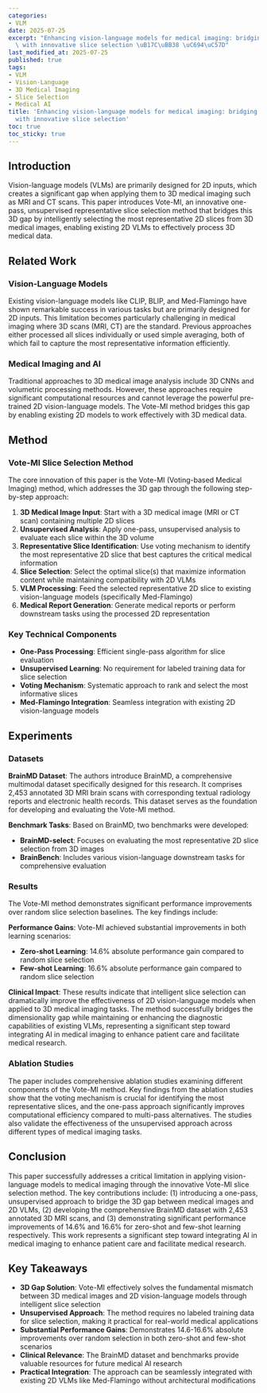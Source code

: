 ```yaml
---
categories:
- VLM
date: 2025-07-25
excerpt: "Enhancing vision-language models for medical imaging: bridging the 3D gap\
  \ with innovative slice selection \uB17C\uBB38 \uC694\uC57D"
last_modified_at: 2025-07-25
published: true
tags:
- VLM
- Vision-Language
- 3D Medical Imaging
- Slice Selection
- Medical AI
title: 'Enhancing vision-language models for medical imaging: bridging the 3D gap
  with innovative slice selection'
toc: true
toc_sticky: true
---
```


## Introduction

Vision-language models (VLMs) are primarily designed for 2D inputs, which creates a significant gap when applying them to 3D medical imaging such as MRI and CT scans. This paper introduces Vote-MI, an innovative one-pass, unsupervised representative slice selection method that bridges this 3D gap by intelligently selecting the most representative 2D slices from 3D medical images, enabling existing 2D VLMs to effectively process 3D medical data.


## Related Work 

### Vision-Language Models

Existing vision-language models like CLIP, BLIP, and Med-Flamingo have shown remarkable success in various tasks but are primarily designed for 2D inputs. This limitation becomes particularly challenging in medical imaging where 3D scans (MRI, CT) are the standard. Previous approaches either processed all slices individually or used simple averaging, both of which fail to capture the most representative information efficiently.

### Medical Imaging and AI

Traditional approaches to 3D medical image analysis include 3D CNNs and volumetric processing methods. However, these approaches require significant computational resources and cannot leverage the powerful pre-trained 2D vision-language models. The Vote-MI method bridges this gap by enabling existing 2D models to work effectively with 3D medical data.

## Method 

### Vote-MI Slice Selection Method

The core innovation of this paper is the Vote-MI (Voting-based Medical Imaging) method, which addresses the 3D gap through the following step-by-step approach:

1. **3D Medical Image Input**: Start with a 3D medical image (MRI or CT scan) containing multiple 2D slices
2. **Unsupervised Analysis**: Apply one-pass, unsupervised analysis to evaluate each slice within the 3D volume
3. **Representative Slice Identification**: Use voting mechanism to identify the most representative 2D slice that best captures the critical medical information
4. **Slice Selection**: Select the optimal slice(s) that maximize information content while maintaining compatibility with 2D VLMs
5. **VLM Processing**: Feed the selected representative 2D slice to existing vision-language models (specifically Med-Flamingo)
6. **Medical Report Generation**: Generate medical reports or perform downstream tasks using the processed 2D representation


### Key Technical Components

- **One-Pass Processing**: Efficient single-pass algorithm for slice evaluation
- **Unsupervised Learning**: No requirement for labeled training data for slice selection
- **Voting Mechanism**: Systematic approach to rank and select the most informative slices
- **Med-Flamingo Integration**: Seamless integration with existing 2D vision-language models





## Experiments

### Datasets

**BrainMD Dataset**: The authors introduce BrainMD, a comprehensive multimodal dataset specifically designed for this research. It comprises 2,453 annotated 3D MRI brain scans with corresponding textual radiology reports and electronic health records. This dataset serves as the foundation for developing and evaluating the Vote-MI method.

**Benchmark Tasks**: Based on BrainMD, two benchmarks were developed:
- **BrainMD-select**: Focuses on evaluating the most representative 2D slice selection from 3D images
- **BrainBench**: Includes various vision-language downstream tasks for comprehensive evaluation

### Results

The Vote-MI method demonstrates significant performance improvements over random slice selection baselines. The key findings include:

**Performance Gains**: Vote-MI achieved substantial improvements in both learning scenarios:
- **Zero-shot Learning**: 14.6% absolute performance gain compared to random slice selection
- **Few-shot Learning**: 16.6% absolute performance gain compared to random slice selection

**Clinical Impact**: These results indicate that intelligent slice selection can dramatically improve the effectiveness of 2D vision-language models when applied to 3D medical imaging tasks. The method successfully bridges the dimensionality gap while maintaining or enhancing the diagnostic capabilities of existing VLMs, representing a significant step toward integrating AI in medical imaging to enhance patient care and facilitate medical research.

### Ablation Studies

The paper includes comprehensive ablation studies examining different components of the Vote-MI method. Key findings from the ablation studies show that the voting mechanism is crucial for identifying the most representative slices, and the one-pass approach significantly improves computational efficiency compared to multi-pass alternatives. The studies also validate the effectiveness of the unsupervised approach across different types of medical imaging tasks.

## Conclusion

This paper successfully addresses a critical limitation in applying vision-language models to medical imaging through the innovative Vote-MI slice selection method. The key contributions include: (1) introducing a one-pass, unsupervised approach to bridge the 3D gap between medical images and 2D VLMs, (2) developing the comprehensive BrainMD dataset with 2,453 annotated 3D MRI scans, and (3) demonstrating significant performance improvements of 14.6% and 16.6% for zero-shot and few-shot learning respectively. This work represents a significant step toward integrating AI in medical imaging to enhance patient care and facilitate medical research.

## Key Takeaways

- **3D Gap Solution**: Vote-MI effectively solves the fundamental mismatch between 3D medical images and 2D vision-language models through intelligent slice selection
- **Unsupervised Approach**: The method requires no labeled training data for slice selection, making it practical for real-world medical applications
- **Substantial Performance Gains**: Demonstrates 14.6-16.6% absolute improvements over random selection in both zero-shot and few-shot scenarios
- **Clinical Relevance**: The BrainMD dataset and benchmarks provide valuable resources for future medical AI research
- **Practical Integration**: The approach can be seamlessly integrated with existing 2D VLMs like Med-Flamingo without architectural modifications